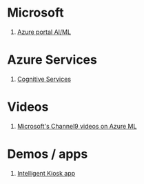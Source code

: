 # Microsoft
1. [Azure portal AI/ML](https://azure.microsoft.com/en-us/services/machine-learning/#documentation)

# Azure Services
1. [Cognitive Services](https://azure.microsoft.com/en-us/services/cognitive-services/#features)

# Videos
1. [Microsoft's Channel9 videos on Azure ML](https://channel9.msdn.com/Shows/AI-Show/Allup-Azure-ML)

# Demos / apps
1. [Intelligent Kiosk app](https://github.com/bigtoga/Cognitive-Samples-IntelligentKiosk)
